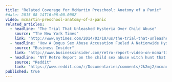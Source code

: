 ```yaml
---
title: "Related Coverage for McMartin Preschool: Anatomy of a Panic"
#date: 2015-08-14T16:06:00.000Z
video: mcmartin-preschool-anatomy-of-a-panic
related_articles:
  - headline: "The Trial That Unleashed Hysteria Over Child Abuse"
    source: "The New York Times"
    link: "http://www.nytimes.com/2014/03/10/us/the-trial-that-unleashed-hysteria-over-child-abuse.html?hp"
  - headline: "How A Bogus Sex Abuse Accusation Fueled A Nationwide Hysteria "
    source: "Business Insider"
    link: "http://www.businessinsider.com/retro-report-video-on-mcmartin-preschool-case-2014-3"
  - headline: "NYT Retro Report on the child sex abuse witch hunt that gripped America"
    source: "Reddit"
    link: "https://www.reddit.com/r/Documentaries/comments/2k2mj2/mcmartin_preschool_anatomy_of_a_panic_2014_nyt/"
published: true
---
```


